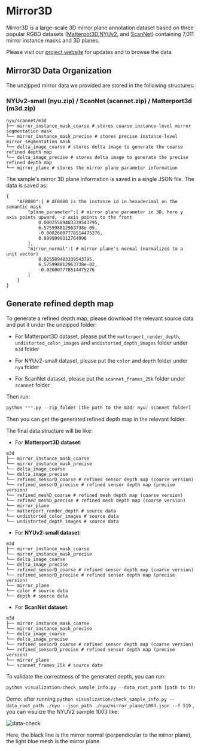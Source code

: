 # Mirror3D 

Mirror3D is a large-scale 3D mirror plane annotation dataset based on three popular RGBD datasets ([Matterpot3D](https://niessner.github.io/Matterport/),[NYUv2](https://cs.nyu.edu/~silberman/datasets/nyu_depth_v2.html), and [ScanNet](http://www.scan-net.org/)) containing 7,011 mirror instance masks and 3D planes.

Please visit our [project website]() for updates and to browse the data.



## Mirror3D Data Organization

The unzipped mirror data we provided are stored in the following structures:


### NYUv2-small (nyu.zip) / ScanNet (scannet.zip) / Matterport3d (m3d.zip)


```shell
nyu/scannet/m3d
├── mirror_instance_mask_coarse # stores coarse instance-level mirror segmentation mask
└── mirror_instance_mask_precise # stores precise instance-level mirror segmentation mask
└── delta_image_coarse # stores delta image to generate the coarse refined depth map
└── delta_image_precise # stores delta image to generate the precise refined depth map
└── mirror_plane # stores the mirror plane parameter information 
```

The sample's mirror 3D plane information is saved in a single JSON file. The data is saved as:

```shell
{
    "AF8080":{ # AF8080 is the instance id in hexadecimal on the semantic mask
        "plane_parameter":[ # mirror plane parameter in 3D; here y axis points upward, -z axis points to the front
            0.00025589483339543795,
            6.575998812963738e-05,
            -0.00026007778514475276,
            0.9999999312764996
        ],
        "mirror_normal":[ # mirror plane's normal (normalized to a unit vector)
            0.025589483339543795,
            6.575998812963738e-02,
            -0.026007778514475276
        ]
    }
}

```

## Generate refined depth map

To generate a refined depth map, please download the relevant source data and put it under the unzipped folder:

- For Matterport3D dataset, please put the `matterport_render_depth`, `undistorted_color_images` and `undistorted_depth_images` folder under `m3d` folder

- For NYUv2-small dataset, please put the `color` and `depth` folder under `nyu` folder
  
- For ScanNet dataset, please put the `scannet_frames_25k` folder under `scannet` folder

Then run:

```python
python ***.py --zip_folder [the path to the m3d/ nyu/ scannet folder] 
```

Then you can get the generated refined depth map in the relevant folder.

The final data structure will be like:

- For **Matterport3D dataset**:

```shell
m3d
├── mirror_instance_mask_coarse
└── mirror_instance_mask_precise
└── delta_image_coarse
└── delta_image_precise
└── refined_sensorD_coarse # refined sensor depth map (coarse version)
└── refined_sensorD_precise # refined sensor depth map (precise version)
└── refined_meshD_coarse # refined mesh depth map (coarse version)
└── refined_meshD_precise # refined mesh depth map (coarse version)
└── mirror_plane
└── matterport_render_depth # source data
└── undistorted_color_images # source data
└── undistorted_depth_images # source data

```


- For **NYUv2-small dataset**:

```shell
m3d
├── mirror_instance_mask_coarse
└── mirror_instance_mask_precise
└── delta_image_coarse
└── delta_image_precise
└── refined_sensorD_coarse # refined sensor depth map (coarse version)
└── refined_sensorD_precise # refined sensor depth map (precise version)
└── mirror_plane
└── color # source data
└── depth # source data

```

- For **ScanNet dataset**:

```shell
m3d
├── mirror_instance_mask_coarse
└── mirror_instance_mask_precise
└── delta_image_coarse
└── delta_image_precise
└── refined_sensorD_coarse # refined sensor depth map (coarse version)
└── refined_sensorD_precise # refined sensor depth map (precise version)
└── mirror_plane
└── scannet_frames_25k # source data

```


To validate the correctness of the generated depth, you can run:

```python
python visualization/check_sample_info.py --data_root_path [path to the unzipped m3d/nyu/scannet folder] --json_path [any JSON file stored under the mirror_plane foler] --f [relevant focal length: 1074 for Matterport3D, 519 for NYUv2-small, 574 for ScanNet]

```

Demo: after running `python visualization/check_sample_info.py --data_root_path ./nyu --json_path ./nyu/mirror_plane/1003.json --f 519` , you can visulize the NYUV2 sample 1003 like:

![data-check](figure/check-demo.png)

Here, the black line is the mirror normal (perpendicular to the mirror plane), the light blue mesh is the mirror plane.
